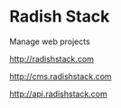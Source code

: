 # Radish Stack
Manage web projects

http://radishstack.com

http://cms.radishstack.com

http://api.radishstack.com

